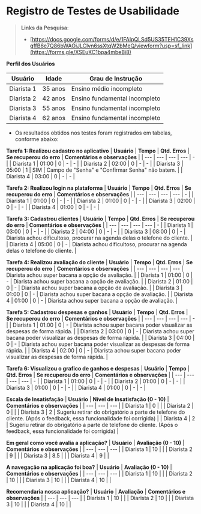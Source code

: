 # Registro de Testes de Usabilidade

> **Links da Pesquisa**:
> - [https://docs.google.com/forms/d/e/1FAIpQLSd5US35TEH1C39XsgffB6e7Q86bWAOiJLClvn6ssXtqW2bMeQ/viewform?usp=sf_link](https://forms.gle/XSEuKC1bpa4mbeBi8)

**Perfil dos Usuários**

| **Usuário** | **Idade** | **Grau de Instrução** 	      | 
| --- 	      | --- 	    | --- 	                        |
| Diarista 1  | 35 anos	  | Ensino médio incompleto       |
| Diarista 2  | 42 anos   | Ensino fundamental incompleto | 
| Diarista 3  | 55 anos   |	Ensino fundamental incompleto | 
| Diarista 4  | 62 anos   | Ensino fundamental incompleto | 



- Os resultados obtidos nos testes foram registrados em tabelas, conforme abaixo:



**Tarefa 1: Realizou cadastro no aplicativo**
| **Usuário** | **Tempo** | **Qtd. Erros** | **Se recuperou do erro** | **Comentários e observações** |
| --- 	      | --- 	    | --- 	         | ---                      | - |
| Diarista 1	| 01:00     | 0              | -                        | - |
| Diarista 2  | 02:00     | 0              | -                        | - |
| Diarista 3	| 05:00     | 1             | SIM                       | Campo de "Senha" e "Confirmar Senha" não batem. |
| Diarista 4	| 03:00     | 0              | -                        | - |

**Tarefa 2: Realizou login na plataforma**
| **Usuário** | **Tempo** | **Qtd. Erros** | **Se recuperou do erro** | **Comentários e observações** |
| --- 	      | --- 	    | --- 	         | ---                      | - |
| Diarista 1	| 01:00     | 0              | -                        | - |
| Diarista 2  | 01:00     | 0              | -                        | - |
| Diarista 3	| 02:00     | 0              | -                        | - |
| Diarista 4	| 01:00     | 0              | -                        | - |


**Tarefa 3: Cadastrou clientes**
| **Usuário** | **Tempo** | **Qtd. Erros** | **Se recuperou do erro** | **Comentários e observações** |
| --- 	      | --- 	    | --- 	         | ---                      | - |
| Diarista 1	| 03:00     | 0              | -                        | - |
| Diarista 2  | 04:00     | 0              | -                        | - |
| Diarista 3	| 08:00     | 0              | -                        | Diarista achou dificultoso, procurar na agenda delas o telefone do cliente. |
| Diarista 4	| 05:00     | 0              | -                        | Diarista achou dificultoso, procurar na agenda delas o telefone do cliente. |

**Tarefa 4: Realizou avaliação do cliente**
| **Usuário** | **Tempo** | **Qtd. Erros** | **Se recuperou do erro** | **Comentários e observações** |
| --- 	      | --- 	    | --- 	         | ---                      | Diarista achou super bacana a opção de avaliação. |
| Diarista 1	| 01:00     | 0              | -                        | Diarista achou super bacana a opção de avaliação. |
| Diarista 2  | 01:00     | 0              | -                        | Diarista achou super bacana a opção de avaliação. |
| Diarista 3	| 01:00     | 0              | -                        | Diarista achou super bacana a opção de avaliação. |
| Diarista 4	| 01:00     | 0              | -                        | Diarista achou super bacana a opção de avaliação. |

**Tarefa 5: Cadastrou despesas e ganhos**
| **Usuário** | **Tempo** | **Qtd. Erros** | **Se recuperou do erro** | **Comentários e observações** |
| --- 	      | --- 	    | --- 	         | ---                      | - |
| Diarista 1	| 01:00     | 0              | -                        | Diarista achou super bacana poder visualizar as despesas de forma rápida. |
| Diarista 2  | 03:00     | 0              | -                        | Diarista achou super bacana poder visualizar as despesas de forma rápida. |
| Diarista 3	| 04:00     | 0              | -                        | Diarista achou super bacana poder visualizar as despesas de forma rápida. |
| Diarista 4	| 02:00     | 0              | -                        | Diarista achou super bacana poder visualizar as despesas de forma rápida. |

**Tarefa 6: Visualizou o grafico de ganhos e despesas**
| **Usuário** | **Tempo** | **Qtd. Erros** | **Se recuperou do erro** | **Comentários e observações** |
| --- 	      | --- 	    | --- 	         | ---                      | - |
| Diarista 1	| 01:00     | 0              | -                        | - |
| Diarista 2  | 01:00     | 0              | -                        | - |
| Diarista 3	| 01:00     | 0              | -                        | - |
| Diarista 4	| 01:00     | 0              | -                        | - |

**Escala de Insatisfação**
| **Usuário** | **Nível de Insatisfação (0 - 10)** | **Comentários e observações** |
| --- 	      | --- 	    | ---                                                    |
| Diarista 1	|     0     |                                                        |
| Diarista 2  |     0     |                                                        | 
| Diarista 3	|     2     | Sugeriu retirar do obrigatório a parte de telefone do cliente. (Após o feedback, essa funcionalidade foi corrigida)                               | 
| Diarista 4	|     2     | Sugeriu retirar do obrigatório a parte de telefone do cliente. (Após o feedback, essa funcionalidade foi corrigida)                               | 

**Em geral como você avalia a aplicação?**
| **Usuário** | **Avaliação (0 - 10)** | **Comentários e observações** |
| --- 	      | --- 	    | ---                                                    |
| Diarista 1	|     10    |                                                        |
| Diarista 2  |     9     |                                                        | 
| Diarista 3	|     8.5   |                                                        | 
| Diarista 4	|     9     |                                                        | 

**A navegação na aplicação foi boa?**
| **Usuário** | **Avaliação (0 - 10)** | **Comentários e observações** |
| --- 	      | --- 	    | ---                                                    |
| Diarista 1	|     10    |                                                        |
| Diarista 2  |     10    |                                                       | 
| Diarista 3	|     10    |                                                         | 
| Diarista 4	|     10    |                                                       | 

**Recomendaria nossa aplicação?**
| **Usuário** | **Avaliação** | **Comentários e observações** |
| --- 	      | --- 	    | ---                                                    |
| Diarista 1	|     10    |                                                       |
| Diarista 2  |     10    |                                                         | 
| Diarista 3	|     10    |                                                         | 
| Diarista 4	|     10    |                                                         | 



